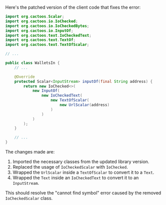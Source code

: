Here's the patched version of the client code that fixes the error:

```java
import org.cactoos.Scalar;
import org.cactoos.io.IoChecked;
import org.cactoos.io.IoCheckedBytes;
import org.cactoos.io.InputOf;
import org.cactoos.text.IoCheckedText;
import org.cactoos.text.TextOf;
import org.cactoos.text.TextOfScalar;

// ...

public class WalletsIn {
    // ...

    @Override
    protected Scalar<InputStream> inputOf(final String address) {
        return new IoChecked<>(
            new InputOf(
                new IoCheckedText(
                    new TextOfScalar(
                        new UrlScalar(address)
                    )
                )
            )
        );
    }

    // ...
}
```

The changes made are:

1. Imported the necessary classes from the updated library version.
2. Replaced the usage of `IoCheckedScalar` with `IoChecked`.
3. Wrapped the `UrlScalar` inside a `TextOfScalar` to convert it to a `Text`.
4. Wrapped the `Text` inside an `IoCheckedText` to convert it to an `InputStream`.

This should resolve the "cannot find symbol" error caused by the removed `IoCheckedScalar` class.